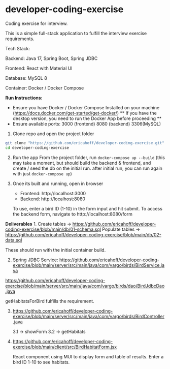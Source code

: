 # developer-coding-exercise
Coding exercise for interview. 

This is a simple full-stack application to fulfill the interview exercise requirements.

Tech Stack:

Backend: Java 17, Spring Boot, Spring JDBC

Frontend: React with Material UI

Database: MySQL 8

Container: Docker / Docker Compose

**Run Instructions:**
- Ensure you have Docker / Docker Compose Installed on your machine (https://docs.docker.com/get-started/get-docker/)
** If you have the desktop version, you need to run the Docker App before proceeding **
- Ensure available ports: 
    3000 (frontend) 
    8080 (backend) 
    3306(MySQL)

1. Clone repo and open the project folder

```bash
git clone "https://github.com/ericahoff/developer-coding-exercise.git"
cd developer-coding-exercise
```

2. Run the app
From the project folder, run
`docker-compose up --build`
(this may take a moment, but should build the backend & frontend, and create / seed the db on the initial run. after initial run, you can run again with just `docker-compose up`)

3. Once its built and running, open in browser
    - Frontend: http://localhost:3000
    - Backend: http://localhost:8080

    To use, enter a bird ID (1-10) in the form input and hit submit.
    To access the backend form, navigate to http://localhost:8080/form

**Deliverables**
1. 
Create tables -> https://github.com/ericahoff/developer-coding-exercise/blob/main/db/01-schema.sql
Populate tables -> https://github.com/ericahoff/developer-coding-exercise/blob/main/db/02-data.sql

These should run with the initial container build.

2. Spring JDBC Service:
https://github.com/ericahoff/developer-coding-exercise/blob/main/server/src/main/java/com/vargo/birds/BirdService.java

https://github.com/ericahoff/developer-coding-exercise/blob/main/server/src/main/java/com/vargo/birds/dao/BirdJdbcDao.java

getHabitatsForBird fulfills the requirement. 

3. https://github.com/ericahoff/developer-coding-exercise/blob/main/server/src/main/java/com/vargo/birds/BirdController.java

    3.1 -> showForm
    3.2 -> getHabitats

4. https://github.com/ericahoff/developer-coding-exercise/blob/main/client/src/BirdHabitatForm.jsx

    React component using MUI to display form and table of results. 
    Enter a bird ID 1-10 to see habitats.